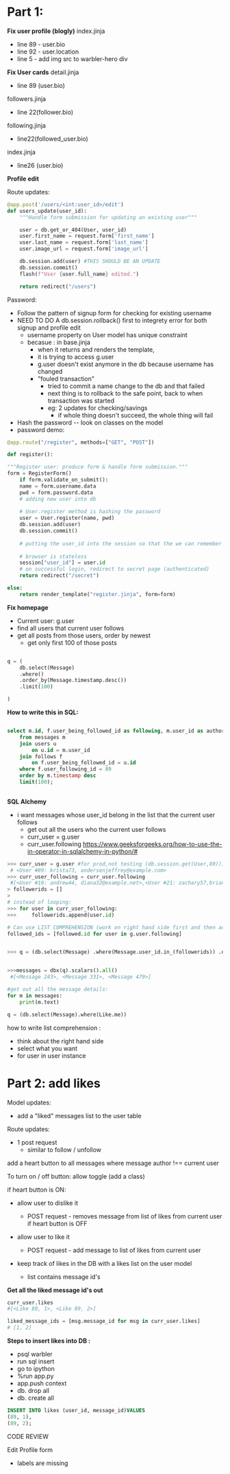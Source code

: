 # Part 1: 

**Fix user profile (blogly)**
index.jinja
- line 89 - user.bio 
- line 92 - user.location 
- line 5 - add img src to warbler-hero div 

**Fix User cards** 
detail.jinja 
- line 89 (user.bio)

followers.jinja
- line 22(follower.bio)

following.jinja 
- line22(followed_user.bio)

index.jinja
- line26 (user.bio) 


**Profile edit** 

Route updates: 
```python 
@app.post('/users/<int:user_id>/edit')
def users_update(user_id):
    """Handle form submission for updating an existing user"""

    user = db.get_or_404(User, user_id)
    user.first_name = request.form['first_name']
    user.last_name = request.form['last_name']
    user.image_url = request.form['image_url']

    db.session.add(user) #THIS SHOULD BE AN UPDATE 
    db.session.commit()
    flash(f"User {user.full_name} edited.")

    return redirect("/users")
```

Password: 
- Follow the pattern of signup form for checking for existing username 
- NEED TO DO A db.session.rollback() first to integrety error for both signup and profile edit 
	- username property on User model has unique constraint 
	- becasue : in base.jinja 
		- when it returns and renders the template, 
		- it is trying to access g.user 
		- g.user doesn't exist anymore in the db because username has changed 
		- "fouled transaction"
			- tried to commit a name change to the db and that failed 
			- next thing is to rollback to the safe point, back to when transaction was started 
			- eg: 2 updates for checking/savings 
				- if whole thing doesn't succeed, the whole thing will fail 
- Hash the password  -- look on classes on the model 
- password demo: 
```python 
@app.route("/register", methods=["GET", "POST"])

def register():

"""Register user: produce form & handle form submission."""
form = RegisterForm()
	if form.validate_on_submit():
	name = form.username.data
	pwd = form.password.data
	# adding new user into db
	
	# User.register method is hashing the password
	user = User.register(name, pwd)
	db.session.add(user)
	db.session.commit()
	
	# putting the user_id into the session so that the we can remember who is logged in
	
	# browser is stateless
	session["user_id"] = user.id
	# on successful login, redirect to secret page (authenticated)
	return redirect("/secret")

else:
	return render_template("register.jinja", form=form)
```


**Fix homepage** 
- Current user: g.user
- find all users that current user follows 
- get all posts from those users, order by newest 
	- get only first 100 of those posts 
```python 

q = (
	db.select(Message)
	.where()
	.order_by(Message.timestamp.desc())
	.limit(100)

)
```

**How to write this in SQL:** 

```sql 

select m.id, f.user_being_followed_id as following, m.user_id as author, f. user_following_id, m.timestamp
	from messages m 
	join users u 
		on u.id = m.user_id
	join follows f 
		on f.user_being_followed_id = u.id 
	where f.user_following_id = 89 
	order by m.timestamp desc 
	limit(100); 
	

```


**SQL Alchemy** 

- i want messages whose user_id belong in the list that the current user follows 
	- get out all the users who the current user follows 
	- curr_user = g.user 
	- curr_user.following 
https://www.geeksforgeeks.org/how-to-use-the-in-operator-in-sqlalchemy-in-python/#

```python 
>>> curr_user = g.user #for prod,not testing (db.session.get(User,89)))
 # <User #89: krista73, andersenjeffrey@example.com>
>>> curr_user_following = curr_user.following
 #[<User #10: andrew44, diana32@example.net>,<User #21: zachary57,brian97@example.net>]
> followerids = []
>
# instead of looping: 
>>> for user in curr_user_following: 
>>> 	followerids.append(user.id)

# Can use LIST COMPREHENSION (work on right hand side first and then add on what I want to select on the left hand side )
followed_ids = [followed.id for user in g.user.following]


>>> q = (db.select(Message) .where(Message.user_id.in_(followerids)) .order_by(Message.timestamp.desc()) .limit(100) )


>>>messages = dbx(q).scalars().all()
 #[<Message 243>, <Message 331>, <Message 479>]

#get out all the message details: 
for m in messages:
	print(m.text)

q = (db.select(Message).where(Like.me))

```

how to write list comprehension :
- think about the right hand side 
- select what you want 
- for user in user instance 


# Part 2: add likes 


Model updates: 
- add a "liked" messages list to the user table 

Route updates: 
- 1 post request 
	- similar to follow / unfollow 

add a heart button to all messages where message author !== current user 

To turn on / off button: allow toggle (add a class)

if heart button is ON: 
- allow user to dislike it 
	- POST request -  removes message from list of likes from current user 
if heart button is OFF 
- allow user to like it 
	- POST request -  add message to list of likes from current user 

- keep track of likes in the DB with a likes list on the user model 
	- list contains message id's 


**Get all the liked message id's out**

```python 
curr_user.likes 
#[<Like 89, 1>, <Like 89, 2>] 

liked_message_ids = [msg.message_id for msg in curr_user.likes]
# [1, 2] 


```

**Steps to insert likes into DB :** 
- psql warbler 
- run sql insert 
- go to ipython 
- %run app.py 
- app.push context 
- db. drop all 
- db. create all 

```sql
INSERT INTO likes (user_id, message_id)VALUES 
(89, 1),
(89, 2);
```

CODE REVIEW 

Edit Profile form 
- labels are missing 